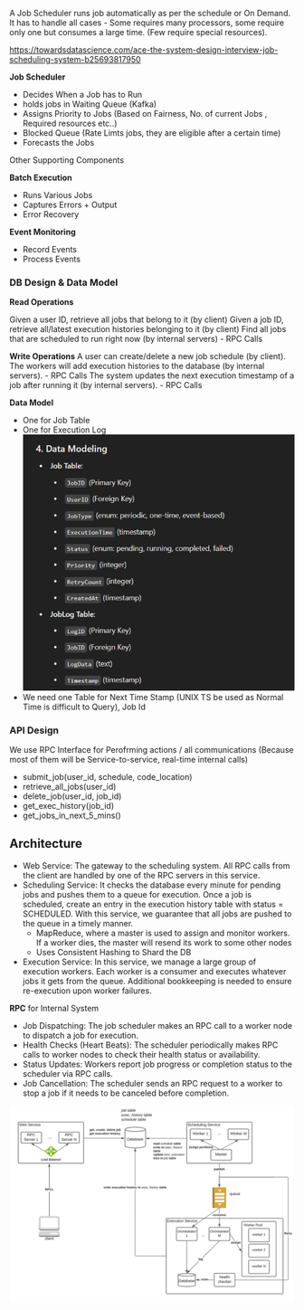 A Job Scheduler runs job automatically as per the schedule or On Demand. 
It has to handle all cases - Some requires many processors, some require only one but consumes a large time. (Few require special resources).

https://towardsdatascience.com/ace-the-system-design-interview-job-scheduling-system-b25693817950

__Job Scheduler__
- Decides When a Job has to Run
- holds jobs in Waiting Queue  (Kafka)
- Assigns Priority to Jobs (Based on Fairness, No. of current Jobs , Required resources etc..)
- Blocked Queue (Rate Limts jobs, they are eligible after a certain time) 
- Forecasts the Jobs

Other Supporting Components

__Batch Execution__
- Runs Various Jobs
- Captures Errors + Output
- Error Recovery

__Event Monitoring__
- Record Events
- Process Events

### DB Design & Data Model
__Read Operations__

Given a user ID, retrieve all jobs that belong to it (by client)
Given a job ID, retrieve all/latest execution histories belonging to it (by client)
Find all jobs that are scheduled to run right now (by internal servers) - RPC Calls

__Write Operations__
A user can create/delete a new job schedule (by client).
The workers will add execution histories to the database (by internal servers). - RPC Calls
The system updates the next execution timestamp of a job after running it (by internal servers). - RPC Calls

__Data Model__

- One for Job Table
- One for Execution Log
![alt text](Images/SchedulerModel.png)
- We need one Table for Next Time Stamp (UNIX TS be used as Normal Time is difficult to Query), Job Id

### API Design

We use RPC Interface for Perofrming actions / all communications (Because most of them will be Service-to-service, real-time internal calls)
- submit_job(user_id, schedule, code_location)
- retrieve_all_jobs(user_id)
- delete_job(user_id, job_id)
- get_exec_history(job_id)
- get_jobs_in_next_5_mins()

## Architecture

- Web Service: The gateway to the scheduling system. All RPC calls from the client are handled by one of the RPC servers in this service.
- Scheduling Service: It checks the database every minute for pending jobs and pushes them to a queue for execution. Once a job is scheduled, create an entry in the execution history table with status = SCHEDULED. With this service, we guarantee that all jobs are pushed to the queue in a timely manner.
    - MapReduce, where a master is used to assign and monitor workers. If a worker dies, the master will resend its work to some other nodes
    - Uses Consistent Hashing to Shard the DB
- Execution Service: In this service, we manage a large group of execution workers. Each worker is a consumer and executes whatever jobs it gets from the queue. Additional bookkeeping is needed to ensure re-execution upon worker failures.

 __RPC__ for Internal System
- Job Dispatching: The job scheduler makes an RPC call to a worker node to dispatch a job for execution.
 - Health Checks (Heart Beats): The scheduler periodically makes RPC calls to worker nodes to check their health status or availability.
- Status Updates: Workers report job progress or completion status to the scheduler via RPC calls.
- Job Cancellation: The scheduler sends an RPC request to a worker to stop a job if it needs to be canceled before completion.

![alt text](Images/SchedulerArchitecture.png)